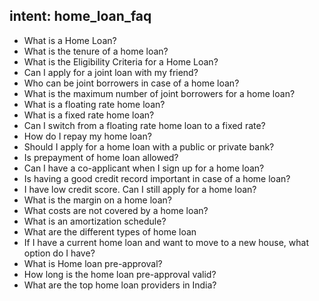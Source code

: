 ## intent: home_loan_faq
 - What is a Home Loan?
 - What is the tenure of a home loan?
 - What is the Eligibility Criteria for a Home Loan?
 - Can I apply for a joint loan with my friend?
 - Who can be joint borrowers in case of a home loan?
 - What is the maximum number of joint borrowers for a home loan?
 - What is a floating rate home loan?
 - What is a fixed rate home loan?
 - Can I switch from a floating rate home loan to a fixed rate?
 - How do I repay my home loan?
 - Should I apply for a home loan with a public or private bank?
 - Is prepayment of home loan allowed?
 - Can I have a co-applicant when I sign up for a home loan?
 - Is having a good credit record important in case of a home loan?
 - I have low credit score. Can I still apply for a home loan?
 - What is the margin on a home loan?
 - What costs are not covered by a home loan?
 - What is an amortization schedule?
 - What are the different types of home loan
 - If I have a current home loan and want to move to a new house, what option do I have?
 - What is Home loan pre-approval?
 - How long is the home loan pre-approval valid?
 - What are the top home loan providers in India?